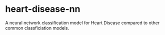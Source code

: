# heart-disease-nn
A neural network classification model for Heart Disease compared to other common classficiation models. 
